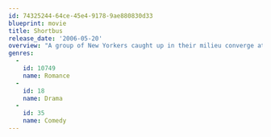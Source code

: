 ```yaml
---
id: 74325244-64ce-45e4-9178-9ae880830d33
blueprint: movie
title: Shortbus
release_date: '2006-05-20'
overview: "A group of New Yorkers caught up in their milieu converge at an underground salon infamous for its blend of art, music, politics, and carnality.. The characters converge in a weekly Brooklyn salon loosely inspired by various underground NYC gatherings that took place in the early 2000's."
genres:
  -
    id: 10749
    name: Romance
  -
    id: 18
    name: Drama
  -
    id: 35
    name: Comedy
---
```

